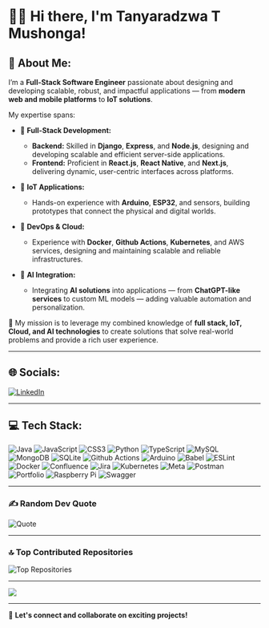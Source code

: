 # 👨‍💻 Hi there, I'm Tanyaradzwa T Mushonga!  

## 💫 About Me:

I’m a **Full-Stack Software Engineer** passionate about designing and developing scalable, robust, and impactful applications — from **modern web and mobile platforms** to **IoT solutions**.

My expertise spans:

- 🔹 **Full-Stack Development:**  
  - **Backend:** Skilled in **Django**, **Express**, and **Node.js**, designing and developing scalable and efficient server-side applications.
  - **Frontend:** Proficient in **React.js**, **React Native**, and **Next.js**, delivering dynamic, user-centric interfaces across platforms.

- 🔹 **IoT Applications:**  
  - Hands-on experience with **Arduino**, **ESP32**, and sensors, building prototypes that connect the physical and digital worlds.

- 🔹 **DevOps & Cloud:**  
  - Experience with **Docker**, **Github Actions**, **Kubernetes**, and AWS services, designing and maintaining scalable and reliable infrastructures.

- 🔹 **AI Integration:**  
  - Integrating **AI solutions** into applications — from **ChatGPT-like services** to custom ML models — adding valuable automation and personalization.

🚀 My mission is to leverage my combined knowledge of **full stack, IoT, Cloud, and AI technologies** to create solutions that solve real-world problems and provide a rich user experience.

---

## 🌐 Socials:

[![LinkedIn](https://img.shields.io/badge/LinkedIn-%230077B5.svg?logo=linkedin&logoColor=white)](https://www.linkedin.com/in/tanyaradzwa-t-mushonga-b23745209/)  

---

## 💻 Tech Stack:

![Java](https://img.shields.io/badge/java-%23ED8B00.svg?style=for-the-badge&logo=openjdk&logoColor=white) 
![JavaScript](https://img.shields.io/badge/javascript-%23323330.svg?style=for-the-badge&logo=javascript&logoColor=%23F7DF1E) 
![CSS3](https://img.shields.io/badge/css3-%231572B6.svg?style=for-the-badge&logo=css3&logoColor=white) 
![Python](https://img.shields.io/badge/python-3670A0?style=for-the-badge&logo=python&logoColor=ffdd54) 
![TypeScript](https://img.shields.io/badge/typescript-%23007ACC.svg?style=for-the-badge&logo=typescript&logoColor=white) 
![MySQL](https://img.shields.io/badge/mysql-4479A1.svg?style=for-the-badge&logo=mysql&logoColor=white) 
![MongoDB](https://img.shields.io/badge/MongoDB-%234EA94B.svg?style=for-the-badge&logo=mongodb&logoColor=white) 
![SQLite](https://img.shields.io/badge/sqlite-%2307405e.svg?style=for-the-badge&logo=sqlite&logoColor=white) 
![Github Actions](https://img.shields.io/badge/github%20actions-%232671E5.svg?style=for-the-badge&logo=githubactions&logoColor=white) 
![Arduino](https://img.shields.io/badge/-Arduino-00979D?style=for-the-badge&logo=Arduino&logoColor=white) 
![Babel](https://img.shields.io/badge/Babel-F9DC3E?style=for-the-badge&logo=babel&logoColor=black) 
![ESLint](https://img.shields.io/badge/ESLint-4B3263?style=for-the-badge&logo=eslint&logoColor=white) 
![Docker](https://img.shields.io/badge/docker-%230db7ed.svg?style=for-the-badge&logo=docker&logoColor=white) 
![Confluence](https://img.shields.io/badge/confluence-%23172BF4.svg?style=for-the-badge&logo=confluence&logoColor=white) 
![Jira](https://img.shields.io/badge/jira-%230A0FFF.svg?style=for-the-badge&logo=jira&logoColor=white) 
![Kubernetes](https://img.shields.io/badge/kubernetes-%23326ce5.svg?style=for-the-badge&logo=kubernetes&logoColor=white) 
![Meta](https://img.shields.io/badge/Meta-%230467DF.svg?style=for-the-badge&logo=Meta&logoColor=white) 
![Postman](https://img.shields.io/badge/Postman-FF6C37?style=for-the-badge&logo=postman&logoColor=white) 
![Portfolio](https://img.shields.io/badge/Portfolio-%23000000.svg?style=for-the-badge&logo=firefox&logoColor=#FF7139) 
![Raspberry Pi](https://img.shields.io/badge/-RaspberryPi-C51A4A?style=for-the-badge&logo=Raspberry-Pi) 
![Swagger](https://img.shields.io/badge/-Swagger-%23Clojure?style=for-the-badge&logo=swagger&logoColor=white)

---

### ✍️ Random Dev Quote
![Quote](https://quotes-github-readme.vercel.app/api?type=horizontal&theme=radical)

---

### 🔝 Top Contributed Repositories
![Top Repositories](https://github-contributor-stats.vercel.app/api?username=TanyaMushonga&limit=5&theme=dark&combine_all_yearly_contributions=true)

---

[![](https://visitcount.itsvg.in/api?id=TanyaMushonga&icon=0&color=0)](https://visitcount.itsvg.in)

---

🚀 **Let's connect and collaborate on exciting projects!**
